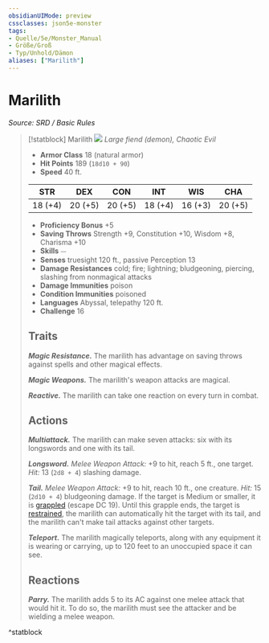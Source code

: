 ```yaml
---
obsidianUIMode: preview
cssclasses: json5e-monster
tags:
- Quelle/5e/Monster_Manual
- Größe/Groß
- Typ/Unhold/Dämon
aliases: ["Marilith"]
---
```

# Marilith
*Source: SRD / Basic Rules*  

> [!statblock] Marilith
> ![](compendium/bestiary/fiend/token/marilith.png#token)
> *Large fiend (demon), Chaotic Evil*
> 
> - **Armor Class** 18  (natural armor)
> - **Hit Points** 189 (`18d10 + 90`)
> - **Speed** 40 ft.
> 
> |STR|DEX|CON|INT|WIS|CHA|
> |:---:|:---:|:---:|:---:|:---:|:---:|
> |18 (+4)|20 (+5)|20 (+5)|18 (+4)|16 (+3)|20 (+5)|
> 
> - **Proficiency Bonus** +5
> - **Saving Throws** Strength +9, Constitution +10, Wisdom +8, Charisma +10
> - **Skills** ⏤
> - **Senses** truesight 120 ft., passive Perception 13
> - **Damage Resistances** cold; fire; lightning; bludgeoning, piercing, slashing from nonmagical attacks
> - **Damage Immunities** poison
> - **Condition Immunities** poisoned
> - **Languages** Abyssal, telepathy 120 ft.
> - **Challenge** 16
> 
> ## Traits
> 
> ***Magic Resistance.*** The marilith has advantage on saving throws against spells and other magical effects.
> 
> ***Magic Weapons.*** The marilith's weapon attacks are magical.
> 
> ***Reactive.*** The marilith can take one reaction on every turn in combat.
> 
> ## Actions
> 
> ***Multiattack.*** The marilith can make seven attacks: six with its longswords and one with its tail.
> 
> ***Longsword.*** *Melee Weapon Attack:* +9 to hit, reach 5 ft., one target. *Hit:* 13 (`2d8 + 4`) slashing damage.
> 
> ***Tail.*** *Melee Weapon Attack:* +9 to hit, reach 10 ft., one creature. *Hit:* 15 (`2d10 + 4`) bludgeoning damage. If the target is Medium or smaller, it is [grappled](rules/conditions.md#grappled) (escape DC 19). Until this grapple ends, the target is [restrained](rules/conditions.md#restrained), the marilith can automatically hit the target with its tail, and the marilith can't make tail attacks against other targets.
> 
> ***Teleport.*** The marilith magically teleports, along with any equipment it is wearing or carrying, up to 120 feet to an unoccupied space it can see.
> 
> ## Reactions
> 
> ***Parry.*** The marilith adds 5 to its AC against one melee attack that would hit it. To do so, the marilith must see the attacker and be wielding a melee weapon.

^statblock